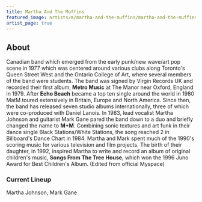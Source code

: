 ```yaml
---
title: Martha And The Muffins
featured_image: artists/m/martha-and-the-muffins/martha-and-the-muffins.jpg
artist_page: true
---
```

## About

Canadian band which emerged from the early punk/new wave/art pop scene in 1977 which was centered around various clubs along Toronto's Queen Street West and the Ontario College of Art, where several members of the band were students.
The band was signed by Virgin Records UK and recorded their first album, **Metro Music** at The Manor near Oxford, England in 1979. After **Echo Beach** became a top ten single around the world in 1980 MatM toured extensively in Britain, Europe and North America. Since then, the band has released seven studio albums internationally, three of which were co-produced with Daniel Lanois. In 1983, lead vocalist Martha Johnson and guitarist Mark Gane pared the band down to a duo and briefly changed the name to **M+M**. Combining sonic textures and art funk in their dance single Black Stations/White Stations, the song reached 2 in Billboard's Dance Chart in 1984.
Martha and Mark spent much of the 1990's scoring music for various television and film projects. The birth of their daughter, in 1992, inspired Martha to write and record an album of original children's music, **Songs From The Tree House**, which won the 1996 Juno Award for Best Children's Album.
(Edited from official Myspace)


### Current Lineup

Martha Johnson, Mark Gane


